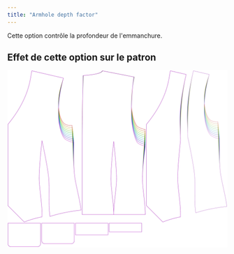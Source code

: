```yaml
---
title: "Armhole depth factor"
---
```


Cette option contrôle la profondeur de l'emmanchure.

## Effet de cette option sur le patron

![Cette image montre l'effet de cette option en superposant plusieurs variantes qui ont une valeur différente pour cette option](wahid_armholedepthfactor_sample.svg "Effect of this option on the pattern")
